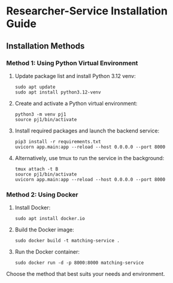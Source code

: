 # Researcher-Service Installation Guide

## Installation Methods

### Method 1: Using Python Virtual Environment

1. Update package list and install Python 3.12 venv:
   ```
   sudo apt update
   sudo apt install python3.12-venv
   ```

2. Create and activate a Python virtual environment:
   ```
   python3 -m venv pj1
   source pj1/bin/activate
   ```

3. Install required packages and launch the backend service:
   ```
   pip3 install -r requirements.txt
   uvicorn app.main:app --reload --host 0.0.0.0 --port 8000
   ```

4. Alternatively, use tmux to run the service in the background:
   ```
   tmux attach -t B
   source pj1/bin/activate
   uvicorn app.main:app --reload --host 0.0.0.0 --port 8000
   ```

### Method 2: Using Docker

1. Install Docker:
   ```
   sudo apt install docker.io
   ```

2. Build the Docker image:
   ```
   sudo docker build -t matching-service .
   ```

3. Run the Docker container:
   ```
   sudo docker run -d -p 8000:8000 matching-service
   ```

Choose the method that best suits your needs and environment.